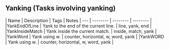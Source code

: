 ## Yanking (Tasks involving yanking)
| Name | Description | Tags | Notes | --- | -------- | -------- | -------- |
|YankEndOfLine | Yank to the end of the current line. | line, yank, end |
|YankInsideMatch | Yank inside the current match. | inside, match, yank |
|YankWord | Yank using w. | counter, horizontal, w, word, yank |
|YankWORD | Yank using w. | counter, horizontal, w, word, yank |